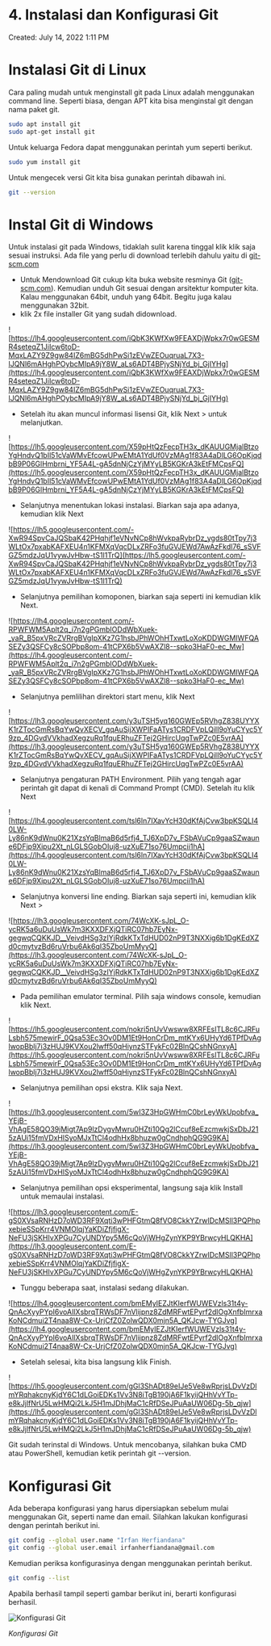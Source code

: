 # 4. Instalasi dan Konfigurasi Git

Created: July 14, 2022 1:11 PM

# **Instalasi Git di Linux**

Cara paling mudah untuk menginstall git pada Linux adalah menggunakan command line. Seperti biasa, dengan APT kita bisa menginstal git dengan nama paket git.

```bash
sudo apt install git
sudo apt-get install git
```

Untuk keluarga Fedora dapat menggunakan perintah yum seperti berikut.

```bash
sudo yum install git
```

Untuk mengecek versi Git kita bisa gunakan perintah dibawah ini.

```bash
git --version
```

# **Instal Git di Windows**

Untuk instalasi git pada Windows, tidaklah sulit karena tinggal klik klik saja sesuai instruksi. Ada file yang perlu di download terlebih dahulu yaitu di [git-scm.com](https://git-scm.com/)

- Untuk Mendownload Git cukup kita buka website resminya Git ([git-scm.com](https://git-scm.com/)). Kemudian unduh Git sesuai dengan arsitektur komputer kita. Kalau menggunakan 64bit, unduh yang 64bit. Begitu juga kalau menggunakan 32bit.
- klik 2x file installer Git yang sudah didownload.

![https://lh4.googleusercontent.com/iQbK3KWfXw9FEAXDjWpkx7r0wGESMR4seteqZ1JiIcw6toD-MqxLAZY9Z9gw84IZ6mBG5dhPwSi1zEVwZEOuqruaL7X3-lJQNl6mAHghPOybcMIpA9jY8W_aLs6ADT4BPjySNjYd_bj_GjIYHg](https://lh4.googleusercontent.com/iQbK3KWfXw9FEAXDjWpkx7r0wGESMR4seteqZ1JiIcw6toD-MqxLAZY9Z9gw84IZ6mBG5dhPwSi1zEVwZEOuqruaL7X3-lJQNl6mAHghPOybcMIpA9jY8W_aLs6ADT4BPjySNjYd_bj_GjIYHg)

- Setelah itu akan muncul informasi lisensi Git, klik Next > untuk melanjutkan.

![https://lh5.googleusercontent.com/X59pHtQzFecpTH3x_dKAUUGMjalBtzoYgHndvQ1bIl51cVaWMvEfcowUPwEMtA1YdUf0VzMAg1f83A4aDlLG6OpKjqdbB9P06GlHmbrni_YF5A4L-gA5dnNjCzYjMYyLB5KGKrA3kEtFMCpsFQ](https://lh5.googleusercontent.com/X59pHtQzFecpTH3x_dKAUUGMjalBtzoYgHndvQ1bIl51cVaWMvEfcowUPwEMtA1YdUf0VzMAg1f83A4aDlLG6OpKjqdbB9P06GlHmbrni_YF5A4L-gA5dnNjCzYjMYyLB5KGKrA3kEtFMCpsFQ)

- Selanjutnya menentukan lokasi instalasi. Biarkan saja apa adanya, kemudian klik Next

![https://lh5.googleusercontent.com/-XwR94SpvCaJQSbaK42PHqhjf1eVNvNCp8hWvkpaRybrDz_ygds80tTpy7j3WLtOx7pxabKAFXEU4n1KFMXqVqcDLxZRFo3fuGVJEWd7AwAzFkdl76_sSVFGZ5mdzJqU1vywJvHbw-tS1I1TrQ](https://lh5.googleusercontent.com/-XwR94SpvCaJQSbaK42PHqhjf1eVNvNCp8hWvkpaRybrDz_ygds80tTpy7j3WLtOx7pxabKAFXEU4n1KFMXqVqcDLxZRFo3fuGVJEWd7AwAzFkdl76_sSVFGZ5mdzJqU1vywJvHbw-tS1I1TrQ)

- Selanjutnya pemilihan komoponen, biarkan saja seperti ini kemudian klik Next.

![https://lh4.googleusercontent.com/-RPWFWM5Aplt2q_i7n2gPGmbIODdWbXuek-_yaR_B5pxVRcZVRrgBVgIpXKz7G1hsbJPhWOhHTxwtLoXoKDDWGMIWFQASEZy3QSFCy8cSOPbp8om-41tCPX6b5VwAXZl8--spko3HaF0-ec_Mw](https://lh4.googleusercontent.com/-RPWFWM5Aplt2q_i7n2gPGmbIODdWbXuek-_yaR_B5pxVRcZVRrgBVgIpXKz7G1hsbJPhWOhHTxwtLoXoKDDWGMIWFQASEZy3QSFCy8cSOPbp8om-41tCPX6b5VwAXZl8--spko3HaF0-ec_Mw)

- Selanjutnya pemlilihan direktori start menu, klik Next

![https://lh3.googleusercontent.com/y3uTSH5yq160GWEp5RVhgZ838UYYXK1rZTocGmRsBqYwQvXECV_gqAuSijXWPIFaATys1CRDFVpLQilI9oYuCYyc5Y9zp_4DGvdVVkhadXegzuRq1fquERhuZFTej2GHircUqgTwPZc0E5vrAA](https://lh3.googleusercontent.com/y3uTSH5yq160GWEp5RVhgZ838UYYXK1rZTocGmRsBqYwQvXECV_gqAuSijXWPIFaATys1CRDFVpLQilI9oYuCYyc5Y9zp_4DGvdVVkhadXegzuRq1fquERhuZFTej2GHircUqgTwPZc0E5vrAA)

- Selanjutnya pengaturan PATH Environment. Pilih yang tengah agar perintah git dapat di kenali di Command Prompt (CMD). Setelah itu klik Next

![https://lh4.googleusercontent.com/tsl6ln7IXavYcH30dKfAjCvw3bpKSQLI40LW-Ly86nK9dWnu0K21XzsYqBlmaB6d5rfj4_TJ6XpD7v_FSbAVuCp9gaaSZwaune6DFjp9Xipu2Xt_nLGLSGobOIuj8-uzXuE71so76Umpcii1hA](https://lh4.googleusercontent.com/tsl6ln7IXavYcH30dKfAjCvw3bpKSQLI40LW-Ly86nK9dWnu0K21XzsYqBlmaB6d5rfj4_TJ6XpD7v_FSbAVuCp9gaaSZwaune6DFjp9Xipu2Xt_nLGLSGobOIuj8-uzXuE71so76Umpcii1hA)

- Selanjutnya konversi line ending. Biarkan saja seperti ini, kemudian klik Next >

![https://lh3.googleusercontent.com/74WcXK-sJpL_O-ycRK5a6uDuUsWk7m3KXXDFXjQTiRC07hb7EyNx-gegwqCQKKJD__VeivdHSg3zIYjRdkKTxTdHUD02nP9T3NXXig6b1DgKEdXZd0cmytvzBd6ruVrbu6Ak6qI35ZboUmMyyQ](https://lh3.googleusercontent.com/74WcXK-sJpL_O-ycRK5a6uDuUsWk7m3KXXDFXjQTiRC07hb7EyNx-gegwqCQKKJD__VeivdHSg3zIYjRdkKTxTdHUD02nP9T3NXXig6b1DgKEdXZd0cmytvzBd6ruVrbu6Ak6qI35ZboUmMyyQ)

- Pada pemilihan emulator terminal. Pilih saja windows console, kemudian klik Next.

![https://lh5.googleusercontent.com/nokri5nUvVwsww8XRFEsITL8c6CJRFuLsbh575mewirF_0Qsa53Ec3Ov0DM1Et9HonCrDm_mtKYx6UHyYd6TPfDvAglwopBblj7i3zHUJ9KVXou2lwff50qHiynzSTFykFc02BlnQCshNGnxyA](https://lh5.googleusercontent.com/nokri5nUvVwsww8XRFEsITL8c6CJRFuLsbh575mewirF_0Qsa53Ec3Ov0DM1Et9HonCrDm_mtKYx6UHyYd6TPfDvAglwopBblj7i3zHUJ9KVXou2lwff50qHiynzSTFykFc02BlnQCshNGnxyA)

- Selanjutnya pemilihan opsi ekstra. Klik saja Next.

![https://lh3.googleusercontent.com/5wI3Z3HpGWHmC0brLeyWkUpobfva_YEjB-VhAgE58QO39jMigt7Ap9lzDygvMwru0HZti10Qg2lCcuf8eEzcmwkjSxDbJ215zAUi15fmVDxHlSyoMJxTtCl4odhHx8bhuzw0gCndhphQG9G9KA](https://lh3.googleusercontent.com/5wI3Z3HpGWHmC0brLeyWkUpobfva_YEjB-VhAgE58QO39jMigt7Ap9lzDygvMwru0HZti10Qg2lCcuf8eEzcmwkjSxDbJ215zAUi15fmVDxHlSyoMJxTtCl4odhHx8bhuzw0gCndhphQG9G9KA)

- Selanjutnya pemilihan opsi eksperimental, langsung saja klik Install untuk memaulai instalasi.

![https://lh3.googleusercontent.com/E-gS0XVsaRNHzD7oWD3RF9Xqti3wPHFGtmQ8fVO8CkkYZrwIDcMSll3PQPhpxebieSSpKrr4VNMOlqjYaKDiZfjfigX-NeFU3jSKHIvXPGu7CyUNDYpy5M6cQoVjWHgZynYKP9YBrwcyHLQKHA](https://lh3.googleusercontent.com/E-gS0XVsaRNHzD7oWD3RF9Xqti3wPHFGtmQ8fVO8CkkYZrwIDcMSll3PQPhpxebieSSpKrr4VNMOlqjYaKDiZfjfigX-NeFU3jSKHIvXPGu7CyUNDYpy5M6cQoVjWHgZynYKP9YBrwcyHLQKHA)

- Tunggu beberapa saat, instalasi sedang dilakukan.

![https://lh4.googleusercontent.com/bmEMyIEZJtKIerfWUWEVzls31t4y-QnAcXyyPYpI6voAIlXsbrqTRWsDF7nVlijpnz8ZdMRFwtEPyrf2dlOgXnfbImrxaKoNCdmui2T4naa8W-Cx-UrjCfZ0ZolwQDX0mjn5A_QKJcw-TYGJvg](https://lh4.googleusercontent.com/bmEMyIEZJtKIerfWUWEVzls31t4y-QnAcXyyPYpI6voAIlXsbrqTRWsDF7nVlijpnz8ZdMRFwtEPyrf2dlOgXnfbImrxaKoNCdmui2T4naa8W-Cx-UrjCfZ0ZolwQDX0mjn5A_QKJcw-TYGJvg)

- Setelah selesai, kita bisa langsung klik Finish.

![https://lh5.googleusercontent.com/gGl3ShADt89eIJe5Ve8wRprjsLDvVzDlmYRqhakcnyKjdY6C1dLGoiEDKs1Vv3N8iTgB190jA6F1kyijQHhVvYTp-e8kJjlfNrU5LwHMQi2LkJ5H1mJDhjMaC1cRfDSeJPuAaUW06Dg-5b_qjw](https://lh5.googleusercontent.com/gGl3ShADt89eIJe5Ve8wRprjsLDvVzDlmYRqhakcnyKjdY6C1dLGoiEDKs1Vv3N8iTgB190jA6F1kyijQHhVvYTp-e8kJjlfNrU5LwHMQi2LkJ5H1mJDhjMaC1cRfDSeJPuAaUW06Dg-5b_qjw)

Git sudah terinstal di Windows. Untuk mencobanya, silahkan buka CMD atau PowerShell, kemudian ketik perintah git --version.

# **Konfigurasi Git**

Ada beberapa konfigurasi yang harus dipersiapkan sebelum mulai menggunakan Git, seperti name dan email. Silahkan lakukan konfigurasi dengan perintah berikut ini.

```bash
git config --global user.name "Irfan Herfiandana"
git config --global user.email irfanherfiandana@gmail.com
```

Kemudian periksa konfigurasinya dengan menggunakan perintah berikut.

```bash
git config --list
```

Apabila berhasil tampil seperti gambar berikut ini, berarti konfigurasi berhasil.

![*Konfigurasi Git*](https://lh3.googleusercontent.com/W3MPZ7kqGJQwRP-TTNq_7ep8kTiYneRLohCmsLqSlGV3AWvGATAEEn4Da0NMSNoFPe6LFgOrVAu48NxO7HRJSpx7oG6TuqkqmBHrp-Z43KgZiFES6bnYTVbpRC7ucx08iNgcxIxNvsWRajtBCQ)

*Konfigurasi Git*
